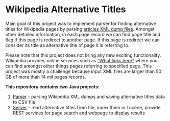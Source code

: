 # Wikipedia Alternative Titles
Main goal of this project was to implement parser for finding alternative titles for Wikipedia pages by parsing [articles XML dump files](https://dumps.wikimedia.org/enwiki/). Amongst other detailed information, in each page record we can find page title and flag if this page is redirect to another page. If this page is redirect we can consider its title as alternative title of page it is referring to.

Please note that this project does not bring any new exciting functionality. Wikipedia provides online services such as ["What links here"](http://en.wikipedia.org/w/index.php?title=Special%3AWhatLinksHere&target=Computer&namespace=) where you can find amongst other things pages referring to specified page. This project was mostly a challenge because input XML files are larger than 50 GB of more than 14 mil pages records.

**This repository contains two Java projects:**

1. [Parser](parser) - parsing Wikipedia XML dumps and saving alternative titles data to CSV file
2. [Server](server) - read alternative titles from file, index them in Lucene, provide REST services for page search and webpage to display results
